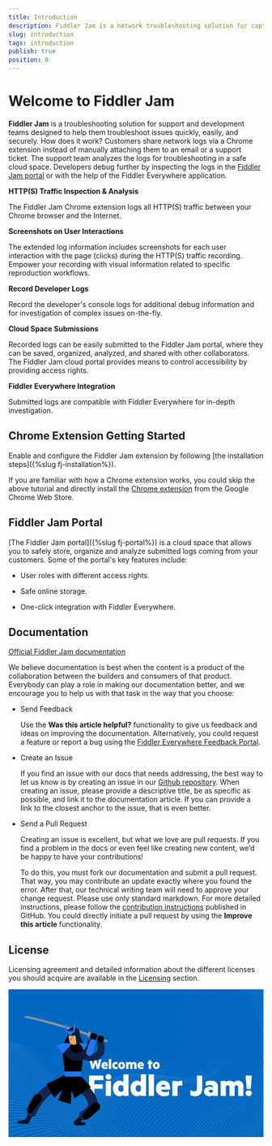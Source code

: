 ```yaml
---
title: Introduction
description: Fiddler Jam is a network troubleshooting solution for capturing, recording and collaboration on HTTP/HTTPS browser issues.
slug: introduction
tags: introduction
publish: true
position: 0
---
```


# Welcome to Fiddler Jam

**Fiddler Jam** is a troubleshooting solution for support and development teams designed to help them troubleshoot issues quickly, easily, and securely. How does it work? Customers share network logs via a Chrome extension instead of manually attaching them to an email or a support ticket. The support team analyzes the logs for troubleshooting in a safe cloud space. Developers debug further by inspecting the logs in the [Fiddler Jam portal](https://jam.getfiddler.com) or with the help of the Fiddler Everywhere application.

**HTTP(S) Traffic Inspection & Analysis**

The Fiddler Jam Chrome extension logs all HTTP(S) traffic between your Chrome browser and the Internet.

**Screenshots on User Interactions**

The extended log information includes screenshots for each user interaction with the page (clicks) during the HTTP(S) traffic recording. Empower your recording with visual information related to specific reproduction workflows.

**Record Developer Logs**

Record the developer's console logs for additional debug information and for investigation of complex issues on-the-fly.

**Cloud Space Submissions**

Recorded logs can be easily submitted to the Fiddler Jam portal, where they can be saved, organized, analyzed, and shared with other collaborators. The Fiddler Jam cloud portal provides means to control accessibility by providing access rights.

**Fiddler Everywhere Integration**

Submitted logs are compatible with Fiddler Everywhere for in-depth investigation.


## Chrome Extension Getting Started

Enable and configure the Fiddler Jam extension by following [the installation steps]({%slug fj-installation%}).

If you are familiar with how a Chrome extension works, you could skip the above tutorial and directly install the [Chrome extension](https://chrome.google.com/webstore/detail/fiddler-jam/fnkjlegmkbicdodlheligomlfbdblpfj) from the Google Chrome Web Store.


## Fiddler Jam Portal

[The Fiddler Jam portal]({%slug fj-portal%}) is a cloud space that allows you to safely store, organize and analyze submitted logs coming from your customers. Some of the portal's key features include:

- User roles with different access rights.

- Safe online storage.

- One-click integration with Fiddler Everywhere.

## Documentation

[Official Fiddler Jam documentation](https://docs.telerik.com/fiddler-jam/introduction)

We believe documentation is best when the content is a product of the collaboration between the builders and consumers of that product. Everybody can play a role in making our documentation better, and we encourage you to help us with that task in the way that you choose:

- Send Feedback

    Use the __Was this article helpful?__ functionality to give us feedback and ideas on improving the documentation. Alternatively, you could request a feature or report a bug using the [Fiddler Everywhere Feedback Portal](https://feedback.telerik.com/fiddler-everywhere).

- Create an Issue

    If you find an issue with our docs that needs addressing, the best way to let us know is by creating an issue in our [Github repository](https://github.com/telerik/fiddler-jam-docs). When creating an issue, please provide a descriptive title, be as specific as possible, and link it to the documentation article. If you can provide a link to the closest anchor to the issue, that is even better.

- Send a Pull Request

    Creating an issue is excellent, but what we love are pull requests. If you find a problem in the docs or even feel like creating new content, we’d be happy to have your contributions! 

    To do this, you must fork our documentation and submit a pull request. That way, you may contribute an update exactly where you found the error. After that, our technical writing team will need to approve your change request. Please use only standard markdown. For more detailed instructions, please follow the [contribution instructions](https://github.com/telerik/fiddler-jam-docs#contributing) published in GitHub. You could directly initiate a pull request by using the __Improve this article__ functionality.


## License

Licensing agreement and detailed information about the different licenses you should acquire are available in the [Licensing](https://www.telerik.com/purchase/license-agreement/fiddler-everywhere) section.

![Welcome to Fiddler Jam](images/ext/ext-icons/welcome.png)


